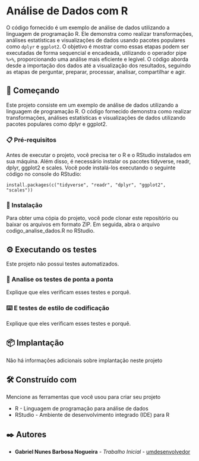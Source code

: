 # Análise de Dados com R
O código fornecido é um exemplo de análise de dados utilizando a linguagem de programação R. Ele demonstra como realizar transformações, análises estatísticas e visualizações de dados usando pacotes populares como `dplyr` e `ggplot2`. O objetivo é mostrar como essas etapas podem ser executadas de forma sequencial e encadeada, utilizando o operador pipe `%>%`, proporcionando uma análise mais eficiente e legível. O código aborda desde a importação dos dados até a visualização dos resultados, seguindo as etapas de perguntar, preparar, processar, analisar, compartilhar e agir.

## 🚀 Começando

Este projeto consiste em um exemplo de análise de dados utilizando a linguagem de programação R. O código fornecido demonstra como realizar transformações, análises estatísticas e visualizações de dados utilizando pacotes populares como dplyr e ggplot2.

### 📋 Pré-requisitos

Antes de executar o projeto, você precisa ter o R e o RStudio instalados em sua máquina. Além disso, é necessário instalar os pacotes tidyverse, readr, dplyr, ggplot2 e scales. Você pode instalá-los executando o seguinte código no console do RStudio:

```
install.packages(c("tidyverse", "readr", "dplyr", "ggplot2", "scales"))

```

### 🔧 Instalação

Para obter uma cópia do projeto, você pode clonar este repositório ou baixar os arquivos em formato ZIP. Em seguida, abra o arquivo codigo_analise_dados.R no RStudio.


## ⚙️ Executando os testes

Este projeto não possui testes automatizados.

### 🔩 Analise os testes de ponta a ponta

Explique que eles verificam esses testes e porquê.


### ⌨️ E testes de estilo de codificação

Explique que eles verificam esses testes e porquê.


## 📦 Implantação

Não há informações adicionais sobre implantação neste projeto

## 🛠️ Construído com

Mencione as ferramentas que você usou para criar seu projeto

* R - Linguagem de programação para análise de dados
* RStudio - Ambiente de desenvolvimento integrado (IDE) para R 

## ✒️ Autores

* **Gabriel Nunes Barbosa Nogueira** - *Trabalho Inicial* - [umdesenvolvedor](https://github.com/Gabriel-boop-deep/)

